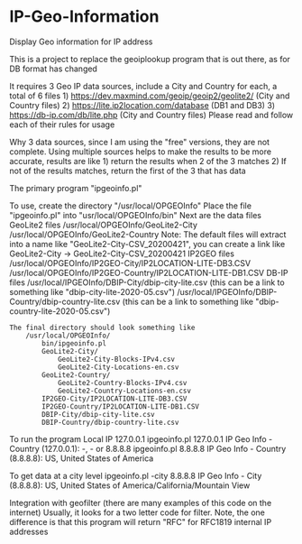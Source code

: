 # IP-Geo-Information
Display Geo information for IP address

This is a project to replace the geoiplookup program that is out there, as for DB format has changed

It requires 3 Geo IP data sources, include a City and Country for each, a total of 6 files
	1) https://dev.maxmind.com/geoip/geoip2/geolite2/ (City and Country files)
	2) https://lite.ip2location.com/database (DB1 and DB3)
	3) https://db-ip.com/db/lite.php (City and Country files)
Please read and follow each of their rules for usage

Why 3 data sources, since I am using the "free" versions, they are not complete.
Using multiple sources helps to make the results to be more accurate, results are like
	1) return the results when 2 of the 3 matches
	2) If not of the results matches, return the first of the 3 that has data

The primary program "ipgeoinfo.pl"

To use, create the directory "/usr/local/OPGEOInfo"
Place the file "ipgeoinfo.pl" into "usr/local/OPGEOInfo/bin"
Next are the data files
	GeoLite2 files
		/usr/local/OPGEOInfo/GeoLite2-City
		/usr/local/OPGEOInfo/GeoLite2-Country
			Note: The default files will extract into a name like "GeoLite2-City-CSV_20200421", you can create a link like
				GeoLite2-City -> GeoLite2-City-CSV_20200421
	IP2GEO files
		/usr/local/OPGEOInfo/IP2GEO-City/IP2LOCATION-LITE-DB3.CSV
		/usr/local/OPGEOInfo/IP2GEO-Country/IP2LOCATION-LITE-DB1.CSV
	DB-IP files
		/usr/local/IPGEOInfo/DBIP-City/dbip-city-lite.csv (this can be a link to something like "dbip-city-lite-2020-05.csv")
		/usr/local/IPGEOInfo/DBIP-Country/dbip-country-lite.csv (this can be a link to something like "dbip-country-lite-2020-05.csv")
		
	The final directory should look something like
		/usr/local/OPGEOInfo/
			bin/ipgeoinfo.pl
			GeoLite2-City/
				GeoLite2-City-Blocks-IPv4.csv
				GeoLite2-City-Locations-en.csv
			GeoLite2-Country/
				GeoLite2-Country-Blocks-IPv4.csv
				GeoLite2-Country-Locations-en.csv
			IP2GEO-City/IP2LOCATION-LITE-DB3.CSV
			IP2GEO-Country/IP2LOCATION-LITE-DB1.CSV
			DBIP-City/dbip-city-lite.csv
			DBIP-Country/dbip-country-lite.csv
			
To run the program
	Local IP 127.0.0.1
		ipgeoinfo.pl 127.0.0.1
		IP Geo Info - Country (127.0.0.1): -, -
	or 8.8.8.8
		ipgeoinfo.pl 8.8.8.8
		IP Geo Info - Country (8.8.8.8): US, United States of America

To get data at a city level
		ipgeoinfo.pl -city 8.8.8.8
		IP Geo Info - City (8.8.8.8): US, United States of America/California/Mountain View
		
Integration with geofilter (there are many examples of this code on the internet)
Usually, it looks for a two letter code for filter.
Note, the one difference is that this program will return "RFC" for RFC1819 internal IP addresses
